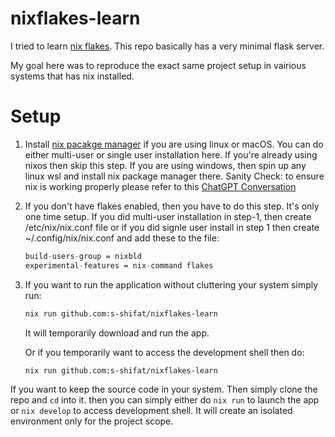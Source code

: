 # nixflakes-learn

I tried to learn [nix flakes](https://nixos.wiki/wiki/Flakes). This repo basically has a very minimal flask server.

My goal here was to reproduce the exact same project setup in vairious systems that has nix installed.

# Setup

1. Install [nix pacakge manager](https://nixos.org/download/) if you are using linux or macOS. You can do either multi-user or single user installation here. If you're already using nixos then skip this step. If you are using windows, then spin up any linux wsl and install nix package manager there. Sanity Check: to ensure nix is working properly please refer to this [ChatGPT Conversation](https://chatgpt.com/share/68bf93da-f03c-800c-afc4-94a7a959fb41)  
2. If you don't have flakes enabled, then you have to do this step. It's only one time setup. If you did multi-user installation in step-1, then create /etc/nix/nix.conf file or if you did signle user install in step 1 then create ~/.config/nix/nix.conf and add these to the file:
    ```nix
    build-users-group = nixbld
    experimental-features = nix-command flakes
    ```
3. If you want to run the application without cluttering your system simply run:

    ```bash
    nix run github.com:s-shifat/nixflakes-learn
    ```
    It will temporarily download and run the app.

    Or if you temporarily want to access the development shell then do:
    ```bash
    nix run github.com:s-shifat/nixflakes-learn
    ```

If you want to keep the source code in your system. Then simply clone the repo and `cd` into it. then you can simply either do `nix run` to launch the app or `nix develop` to access development shell. It will create an isolated environment only for the project scope.
